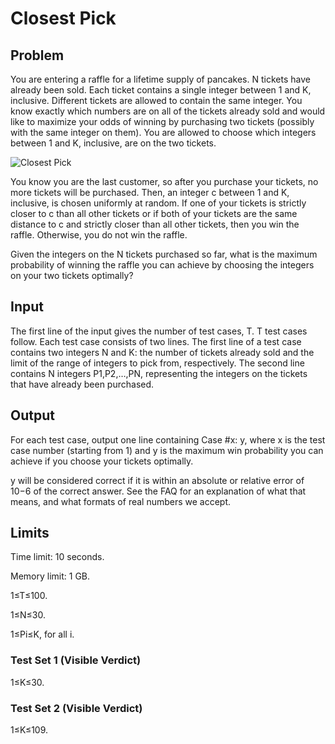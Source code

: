# Closest Pick

## Problem

You are entering a raffle for a lifetime supply of pancakes. N tickets have already been sold. Each ticket contains a single integer between 1 and K, inclusive. Different tickets are allowed to contain the same integer. You know exactly which numbers are on all of the tickets already sold and would like to maximize your odds of winning by purchasing two tickets (possibly with the same integer on them). You are allowed to choose which integers between 1 and K, inclusive, are on the two tickets.

![Closest Pick](https://codejam.googleapis.com/dashboard/get_file/AQj_6U3vxbXfEdM3tAiEmLZ4nUd9_d-UZGjJGOfu40NDJZrSIgEEZo7oHAeaNWY1_dMjyJqW6Ezz/closest_pick.png)

You know you are the last customer, so after you purchase your tickets, no more tickets will be purchased. Then, an integer c between 1 and K, inclusive, is chosen uniformly at random. If one of your tickets is strictly closer to c than all other tickets or if both of your tickets are the same distance to c and strictly closer than all other tickets, then you win the raffle. Otherwise, you do not win the raffle.

Given the integers on the N tickets purchased so far, what is the maximum probability of winning the raffle you can achieve by choosing the integers on your two tickets optimally?

## Input

The first line of the input gives the number of test cases, T. T test cases follow. Each test case consists of two lines. The first line of a test case contains two integers N and K: the number of tickets already sold and the limit of the range of integers to pick from, respectively. The second line contains N integers P1,P2,…,PN, representing the integers on the tickets that have already been purchased.

## Output

For each test case, output one line containing Case #x: y, where x is the test case number (starting from 1) and y is the maximum win probability you can achieve if you choose your tickets optimally.

y will be considered correct if it is within an absolute or relative error of 10−6 of the correct answer. See the FAQ for an explanation of what that means, and what formats of real numbers we accept.

## Limits

Time limit: 10 seconds.

Memory limit: 1 GB.

1≤T≤100.

1≤N≤30.

1≤Pi≤K, for all i.

### Test Set 1 (Visible Verdict)

1≤K≤30.

### Test Set 2 (Visible Verdict)

1≤K≤109.
